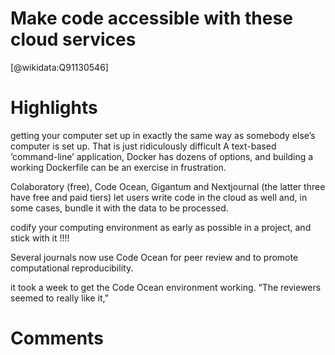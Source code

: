 
Make code accessible with these cloud services
==============================================
  
  [@wikidata:Q91130546]  

# Highlights

 getting your computer set up in exactly the same way as somebody else’s computer is set up. That is just ridiculously difficult
A text-based ‘command-line’ application, Docker has dozens of options, and building a working Dockerfile can be an exercise in frustration.

Colaboratory (free), Code Ocean, Gigantum and Nextjournal (the latter three have free and paid tiers) let users write code in the cloud as well and, in some cases, bundle it with the data to be processed.

codify your computing environment as early as possible in a project, and stick with it
!!!!

Several journals now use Code Ocean for peer review and to promote computational reproducibility.

it took a week to get the Code Ocean environment working. “The reviewers seemed to really like it,”

# Comments
